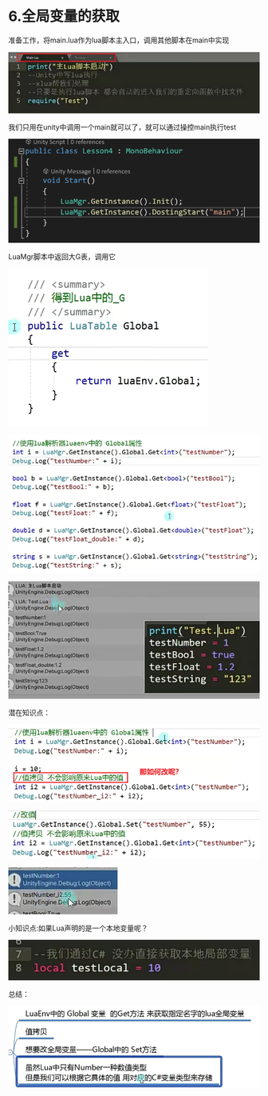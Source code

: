 # 6.全局变量的获取

准备工作，将main.lua作为lua脚本主入口，调用其他脚本在main中实现

![ff2738575b45512c1f7e17bc7f7d257d.png](image/ff2738575b45512c1f7e17bc7f7d257d.png)

我们只用在unity中调用一个main就可以了，就可以通过操控main执行test

![22b993b92aad66f1d3ed4d78cc07f3d5.png](image/22b993b92aad66f1d3ed4d78cc07f3d5.png)

LuaMgr脚本中返回大G表，调用它

![Image.png](image/Image.png)

![3b1c8c0d256032b040e024f592b91a5d.png](image/3b1c8c0d256032b040e024f592b91a5d.png)

![219792f04a1c82f36f8f99492f60407b.png](image/219792f04a1c82f36f8f99492f60407b.png)

潜在知识点：

![eb085a473c2c4836a787074b3d4d5c78.png](image/eb085a473c2c4836a787074b3d4d5c78.png)

![727291a433766ea1dd5eabe25de4ffcc.png](image/727291a433766ea1dd5eabe25de4ffcc.png)

![37c23659fb5a269f8d8022f69518c670.png](image/37c23659fb5a269f8d8022f69518c670.png)

小知识点:如果Lua声明的是一个本地变量呢？

![fbf75668397e9509d1074fbbc65ad673.png](image/fbf75668397e9509d1074fbbc65ad673.png)

总结：

![0c0f7c49130c17549b6ab5b916a093ff.png](image/0c0f7c49130c17549b6ab5b916a093ff.png)
